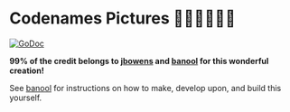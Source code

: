# Codenames Pictures 🕵🏼‍♂️🕵🏾‍♀️

[![GoDoc](https://godoc.org/github.com/jbowens/codenames?status.svg)](https://godoc.org/github.com/jbowens/codenames)

**99% of the credit belongs to [jbowens](https://github.com/jbowens) and [banool](https://github.com/banool/codenames/pictures) for this wonderful creation!**

See [banool](https://github.com/banool/codenames-pictures) for instructions on how to make, develop upon, and build this yourself.
